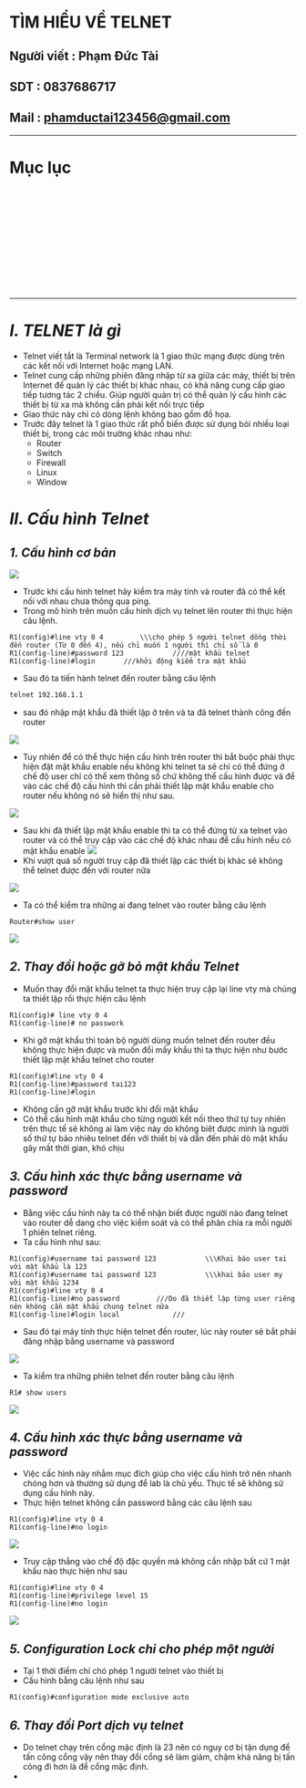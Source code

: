 <!--
# h1
## h2
### h3
#### h4
##### h5
###### h6

*in nghiêng*

**bôi đậm**

***vừa in nghiêng vừa bôi đậm***

`inlide code`

```php

echo ("highlight code");

```

[Link test](https://viblo.asia/helps/cach-su-dung-markdown-bxjvZYnwkJZ)

![markdown](https://images.viblo.asia/518eea86-f0bd-45c9-bf38-d5cb119e947d.png)

* mục 3
* mục 2
* mục 1

1. item 1
2. item 2
3. item 3

***
horizonal rules

> text

{@youtube: https://www.youtube.com/watch?v=HndN6P9ke6U}
* Cài đặt nginx bằng câu lệnh sau
```php
dnf -y install nginx
```
*	Cấu hình nginx như sau
```php
vi /etc/nginx/nginx.conf

 Server{
     ...
     server_name www.srv.world;
     ...
 }
 
-->

# TÌM HIỂU VỀ TELNET
## Người viết : Phạm Đức Tài
## SDT : 0837686717
## Mail : phamductai123456@gmail.com

***
# Mục lục
# []()

## &ensp; []()

## &ensp; []()

## &ensp; []()

# []()
***
# ***I.	TELNET là gì***
* Telnet viết tắt là Terminal network là 1 giao thức mạng được dùng trên các kết nối với Internet hoặc mạng LAN. 
* Telnet cung cấp những phiên đăng nhập từ xa giữa các máy, thiết bị trên Internet để quản lý các thiết bị khác nhau, có khả năng cung cấp giao tiếp tương tác 2 chiều. Giúp người quản trị có thể quản lý cấu hình các thiết bị từ xa mà không cần phải kết nối trực tiếp 
* Giao thức này chỉ có dòng lệnh không bao gồm đồ họa. 
* Trước đây telnet là 1 giao thức rất phổ biến được sử dụng bỏi nhiều loại thiết bị, trong các môi trường khác nhau như:
    * Router
    * Switch
    * Firewall
    * Linux
    * Window
# ***II.	Cấu hình Telnet***
## ***1.	Cấu hình cơ bản***
![](https://user-images.githubusercontent.com/52046920/182316204-5099bd1f-0342-4991-b51b-2c9703f96b17.png)
* Trước khi cấu hình telnet hãy kiểm tra máy tính và router đã có thể kết nối với nhau chưa thông qua ping.
* Trong mô hình trên muốn cấu hình dịch vụ telnet lên router thì thực hiện câu lệnh.
```cisco
R1(config)#line vty 0 4         \\\cho phép 5 người telnet dồng thời đến router (Từ 0 đến 4), nếu chỉ muốn 1 người thì chỉ số là 0
R1(config-line)#password 123            ////mật khẩu telnet
R1(config-line)#login       ///khởi động kiểm tra mật khẩu
```


* Sau đó ta tiến hành telnet đến router bằng câu lệnh
```cmd
telnet 192.168.1.1
```
* sau đó nhập mật khẩu đã thiết lập ở trên và ta đã telnet thành công đến router

![](https://user-images.githubusercontent.com/52046920/182275169-ea282dbe-afdf-46a7-b0ab-4882f47b9309.png)
* Tuy nhiên để có thể thực hiện cấu hình trên router thì bắt buộc phải thực hiện đặt mật khẩu enable nếu không khi telnet ta sẽ chỉ có thể đứng ở chế độ user chỉ có thể xem thông số chứ không thể cấu hình được và để vào các chế độ cấu hình thì cần phải thiết lập mật khẩu enable cho router nếu không nó sẽ hiển thị như sau.

![](https://user-images.githubusercontent.com/52046920/182275174-b6c2cce2-2782-40fd-a0fb-882593d0640e.png)

* Sau khi đã thiết lập mật khẩu enable thì ta có thể đứng từ xa telnet vào router và có thể truy cập vào các chế độ khác nhau để cấu hình nếu có mật khẩu enable
![](https://user-images.githubusercontent.com/52046920/182275952-b0c50afc-532c-422e-9da1-383ab8ba9429.png)
* Khi vượt quá số người truy cập đã thiết lập các thiết bị khác sẽ không thể telnet được đến với router nữa

![](https://user-images.githubusercontent.com/52046920/182275183-803458e9-feda-48c3-8ec4-8a94560b3413.png)
* Ta có thể kiểm tra những ai đang telnet vào router bằng câu lệnh
```cisco
Router#show user

```
![](https://user-images.githubusercontent.com/52046920/182310674-d7d6f8f7-c79d-4493-89fb-ea1bf79e042d.png)
## ***2.	Thay đổi hoặc gỡ bỏ mật khẩu Telnet***
* Muốn thay đổi mật khẩu telnet ta thực hiện truy cập lại line vty mà chúng ta thiết lập rồi thực hiện câu lệnh
```cisco
R1(config)# line vty 0 4
R1(config-line)# no passwork
```
* Khi gỡ mật khẩu thì toàn bộ người dùng muốn telnet đến router đều không thực hiện được và muốn đổi mấy khẩu thì ta thực hiện như bước thiết lập mật khẩu telnet cho router
```cisco
R1(config)#line vty 0 4         
R1(config-line)#password tai123            
R1(config-line)#login       
```
* Không cần gỡ mật khẩu trước khi đổi mật khẩu
* Có thể cấu hình mật khẩu cho từng người kết nối theo thứ tự tuy nhiên trên thực tế sẽ không ai làm việc này do không biêt được mình là người số thứ tự bảo nhiêu telnet đến với thiết bị và dẫn đến phải dò mật khẩu gây mất thời gian, khó chịu 
## ***3.	Cấu hình xác thực bằng username và password***
* Bằng việc cấu hình này ta có thể nhận biết được người nào đang telnet vào router dễ dang cho việc kiểm soát và có thể phân chia ra mỗi người 1 phiên telnet riêng.
* Ta cấu hình như sau:

```cisco
R1(config)#username tai password 123            \\\Khai báo user tai với mật khẩu là 123
R1(config)#username tai password 123            \\\khai bảo user my vỡi mật khẩu 1234
R1(config)#line vty 0 4
R1(config-line)#no password         ///Do đã thiết lập từng user riêng nên không cần mật khẩu chung telnet nữa
R1(config-line)#login local             ///
```
* Sau đó tại máy tính thực hiện telnet đến router, lúc này router sẽ bắt phải đăng nhập bằng username và password

![](https://user-images.githubusercontent.com/52046920/182315959-4641b465-37e0-42cb-a1d5-fa5cd3899b69.png)
* Ta kiểm tra những phiên telnet đến router bằng câu lệnh
```cisco
R1# show users
```

![](https://user-images.githubusercontent.com/52046920/182315956-6a4234c7-eaca-45cb-bade-3c9af00f55a3.png)

## ***4.	Cấu hình xác thực bằng username và password***
* Việc cấc hình này nhằm mục đích giúp cho việc cấu hình trở nên nhanh chóng hơn và thường sử dụng để lab là chủ yếu. Thực tế sẽ không sử dụng cấu hình này.
* Thực hiện telnet không cần password bằng các câu lệnh sau
```cisco
R1(config)#line vty 0 4            
R1(config-line)#no login       
```

![](https://user-images.githubusercontent.com/52046920/182320588-c8077449-5137-475b-a60f-fa131c20e932.png)
* Truy cập thẳng  vào chế độ đặc quyền mà không cần nhập bất cứ 1 mật khẩu nào thực hiện như sau
```cisco
R1(config)#line vty 0 4         
R1(config-line)#privilege level 15
R1(config-line)#no login       
```

![](https://user-images.githubusercontent.com/52046920/182320598-f3ef54b7-46a3-408a-8f8e-60cb2a9b2a4d.png)

## ***5.	Configuration Lock chỉ cho phép một người***
* Tại 1 thời điểm chỉ chó phép 1 người telnet vào thiết bị
* Cấu hình bằng câu lệnh như sau
```cisco
R1(config)#configuration mode exclusive auto
```

## ***6.	Thay đổi Port dịch vụ telnet***
* Do telnet chạy trên cổng mặc định là 23 nên có nguy cơ bị tận dụng để tấn công cổng vậy nên thay đổi cổng sẽ làm giảm, chậm khả năng bị tấn công đi hơn là để cổng mặc định.
* 